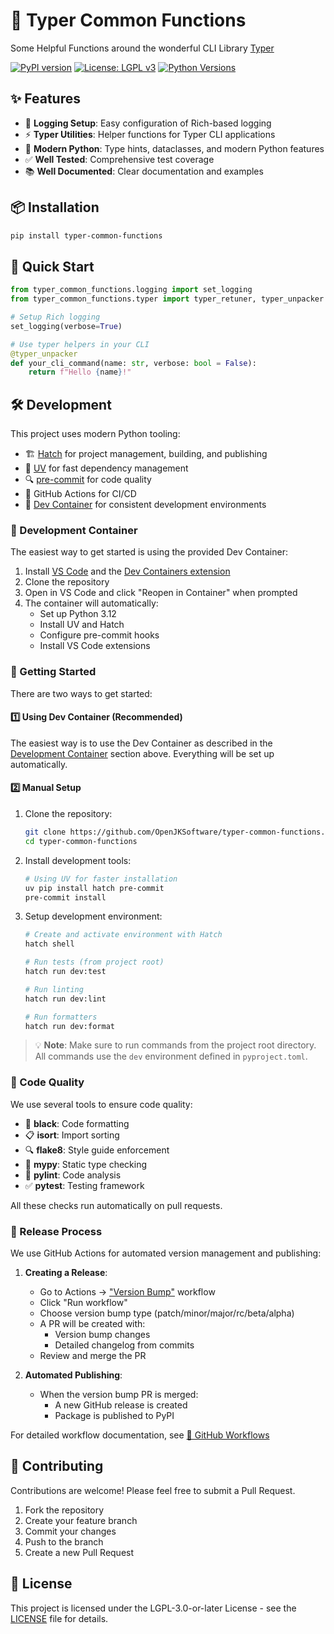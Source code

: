 # 🎯 Typer Common Functions

Some Helpful Functions around the wonderful CLI Library [Typer](https://typer.tiangolo.com/)

[![PyPI version](https://badge.fury.io/py/typer-common-functions.svg)](https://badge.fury.io/py/typer-common-functions)
[![License: LGPL v3](https://img.shields.io/badge/License-LGPL_v3-blue.svg)](https://www.gnu.org/licenses/lgpl-3.0)
[![Python Versions](https://img.shields.io/pypi/pyversions/typer-common-functions.svg)](https://pypi.org/project/typer-common-functions/)

## ✨ Features

- 📝 **Logging Setup**: Easy configuration of Rich-based logging
- ⚡ **Typer Utilities**: Helper functions for Typer CLI applications
- 🐍 **Modern Python**: Type hints, dataclasses, and modern Python features
- ✅ **Well Tested**: Comprehensive test coverage
- 📚 **Well Documented**: Clear documentation and examples

## 📦 Installation

```bash
pip install typer-common-functions
```

## 🚀 Quick Start

```python
from typer_common_functions.logging import set_logging
from typer_common_functions.typer import typer_retuner, typer_unpacker

# Setup Rich logging
set_logging(verbose=True)

# Use typer helpers in your CLI
@typer_unpacker
def your_cli_command(name: str, verbose: bool = False):
    return f"Hello {name}!"
```

## 🛠️ Development

This project uses modern Python tooling:
- 🏗️ [Hatch](https://hatch.pypa.io/) for project management, building, and publishing
- 🚀 [UV](https://github.com/astral-sh/uv) for fast dependency management
- 🔍 [pre-commit](https://pre-commit.com/) for code quality
- 🔄 GitHub Actions for CI/CD
- 🐳 [Dev Container](https://containers.dev/) for consistent development environments

### 🐳 Development Container

The easiest way to get started is using the provided Dev Container:

1. Install [VS Code](https://code.visualstudio.com/) and the [Dev Containers extension](https://marketplace.visualstudio.com/items?itemName=ms-vscode-remote.remote-containers)
2. Clone the repository
3. Open in VS Code and click "Reopen in Container" when prompted
4. The container will automatically:
   - Set up Python 3.12
   - Install UV and Hatch
   - Configure pre-commit hooks
   - Install VS Code extensions

### 🏁 Getting Started

There are two ways to get started:

#### 1️⃣ Using Dev Container (Recommended)

The easiest way is to use the Dev Container as described in the [Development Container](#-development-container) section above. Everything will be set up automatically.

#### 2️⃣ Manual Setup

1. Clone the repository:
   ```bash
   git clone https://github.com/OpenJKSoftware/typer-common-functions.git
   cd typer-common-functions
   ```

2. Install development tools:
   ```bash
   # Using UV for faster installation
   uv pip install hatch pre-commit
   pre-commit install
   ```

3. Setup development environment:
   ```bash
   # Create and activate environment with Hatch
   hatch shell

   # Run tests (from project root)
   hatch run dev:test

   # Run linting
   hatch run dev:lint

   # Run formatters
   hatch run dev:format
   ```

> 💡 **Note**: Make sure to run commands from the project root directory. All commands use the `dev` environment defined in `pyproject.toml`.

### 🎯 Code Quality

We use several tools to ensure code quality:
- 🎨 **black**: Code formatting
- 📋 **isort**: Import sorting
- 🔍 **flake8**: Style guide enforcement
- 🎯 **mypy**: Static type checking
- 🔬 **pylint**: Code analysis
- ✅ **pytest**: Testing framework

All these checks run automatically on pull requests.

### 🚀 Release Process

We use GitHub Actions for automated version management and publishing:

1. **Creating a Release**:
   - Go to Actions → ["Version Bump"](.github/workflows/version-bump.yml) workflow
   - Click "Run workflow"
   - Choose version bump type (patch/minor/major/rc/beta/alpha)
   - A PR will be created with:
     - Version bump changes
     - Detailed changelog from commits
   - Review and merge the PR

2. **Automated Publishing**:
   - When the version bump PR is merged:
     - A new GitHub release is created
     - Package is published to PyPI

For detailed workflow documentation, see [🔄 GitHub Workflows](.github/workflows/README.md)

## 👥 Contributing

Contributions are welcome! Please feel free to submit a Pull Request.

1. Fork the repository
2. Create your feature branch
3. Commit your changes
4. Push to the branch
5. Create a new Pull Request

## 📄 License

This project is licensed under the LGPL-3.0-or-later License - see the [LICENSE](LICENSE) file for details.
